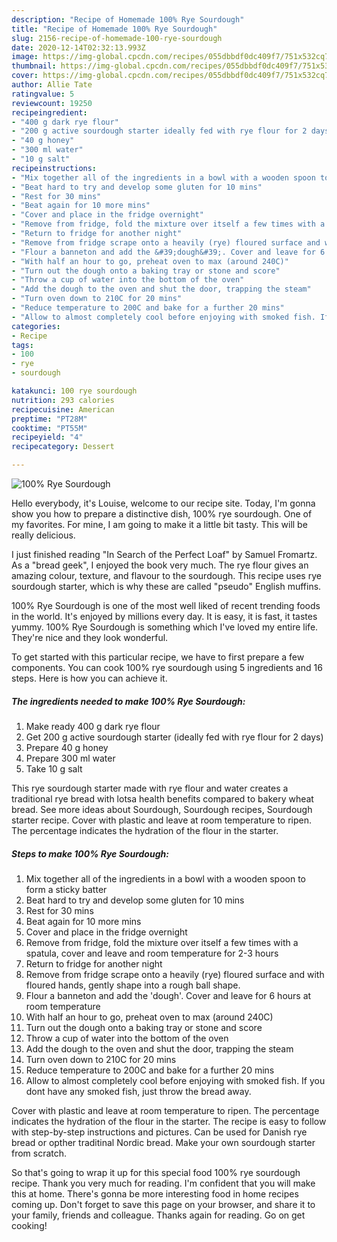 ```yaml
---
description: "Recipe of Homemade 100% Rye Sourdough"
title: "Recipe of Homemade 100% Rye Sourdough"
slug: 2156-recipe-of-homemade-100-rye-sourdough
date: 2020-12-14T02:32:13.993Z
image: https://img-global.cpcdn.com/recipes/055dbbdf0dc409f7/751x532cq70/100-rye-sourdough-recipe-main-photo.jpg
thumbnail: https://img-global.cpcdn.com/recipes/055dbbdf0dc409f7/751x532cq70/100-rye-sourdough-recipe-main-photo.jpg
cover: https://img-global.cpcdn.com/recipes/055dbbdf0dc409f7/751x532cq70/100-rye-sourdough-recipe-main-photo.jpg
author: Allie Tate
ratingvalue: 5
reviewcount: 19250
recipeingredient:
- "400 g dark rye flour"
- "200 g active sourdough starter ideally fed with rye flour for 2 days"
- "40 g honey"
- "300 ml water"
- "10 g salt"
recipeinstructions:
- "Mix together all of the ingredients in a bowl with a wooden spoon to form a sticky batter"
- "Beat hard to try and develop some gluten for 10 mins"
- "Rest for 30 mins"
- "Beat again for 10 more mins"
- "Cover and place in the fridge overnight"
- "Remove from fridge, fold the mixture over itself a few times with a spatula, cover and leave and room temperature for 2-3 hours"
- "Return to fridge for another night"
- "Remove from fridge scrape onto a heavily (rye) floured surface and with floured hands, gently shape into a rough ball shape."
- "Flour a banneton and add the &#39;dough&#39;. Cover and leave for 6 hours at room temperature"
- "With half an hour to go, preheat oven to max (around 240C)"
- "Turn out the dough onto a baking tray or stone and score"
- "Throw a cup of water into the bottom of the oven"
- "Add the dough to the oven and shut the door, trapping the steam"
- "Turn oven down to 210C for 20 mins"
- "Reduce temperature to 200C and bake for a further 20 mins"
- "Allow to almost completely cool before enjoying with smoked fish. If you dont have any smoked fish, just throw the bread away."
categories:
- Recipe
tags:
- 100
- rye
- sourdough

katakunci: 100 rye sourdough 
nutrition: 293 calories
recipecuisine: American
preptime: "PT28M"
cooktime: "PT55M"
recipeyield: "4"
recipecategory: Dessert

---
```



![100% Rye Sourdough](https://img-global.cpcdn.com/recipes/055dbbdf0dc409f7/751x532cq70/100-rye-sourdough-recipe-main-photo.jpg)

Hello everybody, it's Louise, welcome to our recipe site. Today, I'm gonna show you how to prepare a distinctive dish, 100% rye sourdough. One of my favorites. For mine, I am going to make it a little bit tasty. This will be really delicious.

I just finished reading &#34;In Search of the Perfect Loaf&#34; by Samuel Fromartz. As a &#34;bread geek&#34;, I enjoyed the book very much. The rye flour gives an amazing colour, texture, and flavour to the sourdough. This recipe uses rye sourdough starter, which is why these are called &#34;pseudo&#34; English muffins.

100% Rye Sourdough is one of the most well liked of recent trending foods in the world. It's enjoyed by millions every day. It is easy, it is fast, it tastes yummy. 100% Rye Sourdough is something which I've loved my entire life. They're nice and they look wonderful.


To get started with this particular recipe, we have to first prepare a few components. You can cook 100% rye sourdough using 5 ingredients and 16 steps. Here is how you can achieve it.

<!--inarticleads1-->

##### The ingredients needed to make 100% Rye Sourdough:

1. Make ready 400 g dark rye flour
1. Get 200 g active sourdough starter (ideally fed with rye flour for 2 days)
1. Prepare 40 g honey
1. Prepare 300 ml water
1. Take 10 g salt


This rye sourdough starter made with rye flour and water creates a traditional rye bread with lotsa health benefits compared to bakery wheat bread. See more ideas about Sourdough, Sourdough recipes, Sourdough starter recipe. Cover with plastic and leave at room temperature to ripen. The percentage indicates the hydration of the flour in the starter. 

<!--inarticleads2-->

##### Steps to make 100% Rye Sourdough:

1. Mix together all of the ingredients in a bowl with a wooden spoon to form a sticky batter
1. Beat hard to try and develop some gluten for 10 mins
1. Rest for 30 mins
1. Beat again for 10 more mins
1. Cover and place in the fridge overnight
1. Remove from fridge, fold the mixture over itself a few times with a spatula, cover and leave and room temperature for 2-3 hours
1. Return to fridge for another night
1. Remove from fridge scrape onto a heavily (rye) floured surface and with floured hands, gently shape into a rough ball shape.
1. Flour a banneton and add the &#39;dough&#39;. Cover and leave for 6 hours at room temperature
1. With half an hour to go, preheat oven to max (around 240C)
1. Turn out the dough onto a baking tray or stone and score
1. Throw a cup of water into the bottom of the oven
1. Add the dough to the oven and shut the door, trapping the steam
1. Turn oven down to 210C for 20 mins
1. Reduce temperature to 200C and bake for a further 20 mins
1. Allow to almost completely cool before enjoying with smoked fish. If you dont have any smoked fish, just throw the bread away.


Cover with plastic and leave at room temperature to ripen. The percentage indicates the hydration of the flour in the starter. The recipe is easy to follow with step-by-step instructions and pictures. Can be used for Danish rye bread or opther traditinal Nordic bread. Make your own sourdough starter from scratch. 

So that's going to wrap it up for this special food 100% rye sourdough recipe. Thank you very much for reading. I'm confident that you will make this at home. There's gonna be more interesting food in home recipes coming up. Don't forget to save this page on your browser, and share it to your family, friends and colleague. Thanks again for reading. Go on get cooking!
